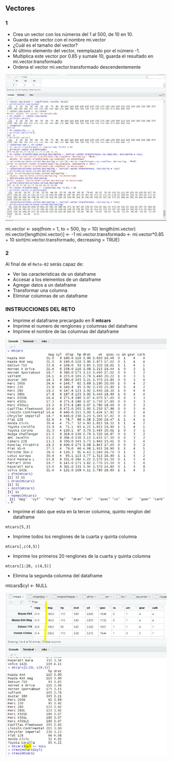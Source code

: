 ## Vectores

### 1

- Crea un vector con los números del 1 al 500, de 10 en 10.
- Guarda este vector con el nombre mi.vector
- ¿Cuál es el tamaño del vector?
- Al último elemento del vector, reemplazalo por el número -1.
- Multiplica este vector por 0.85 y sumale 10, guarda el resultado en mi.vector.transformado
- Ordena el vector mi.vector.transformado descendentemente

![imagenReto_1](screenshots_M2/reto1_R_7marzo.JPG)

mi.vector <- seq(from = 1, to = 500, by = 10)
length(mi.vector)
mi.vector[length(mi.vector)] <- -1
mi.vector.transformado <- mi.vector*0.85 + 10
sort(mi.vector.transformado, decreasing = TRUE)

### 2

Al final de el `Reto-02` serás capaz de:
- Ver las características de un dataframe
- Accesar a los elementos de un dataframe
- Agregar datos a un dataframe
- Transformar una columna 
- Eliminar columnas de un dataframe

### INSTRUCCIONES DEL RETO

- Imprime el dataframe precargado en R **mtcars**
- Imprime el numero de renglones y columnas del dataframe
- Imprime el nombre de las columnas del dataframe

![imagenReto_2](screenshots_M2/S02_reto2_parte1.JPG)

- Imprime el dato que esta en la tercer columna, quinto renglon del dataframe

```
mtcars[5,3]
```

- Imprime todos los renglones de la cuarta y quinta columna

```
mtcars[,c(4,5)]
```
- Imprime los primeros 20 renglones de la cuarta y quinta columna
```
mtcars[1:20, c(4,5)]
```

- Elimina la segunda columna del dataframe

mtcars$cyl <- NULL

![imagenReto_3](screenshots_M2/S02_reto2_parte2.JPG)
